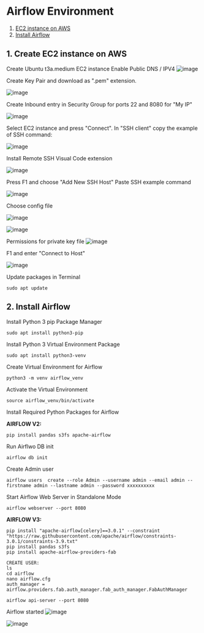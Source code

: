 

# Airflow Environment
1. [EC2 instance on AWS](#ec2instance)
2. [Install Airflow](#install_airflow)

## 1. Create EC2 instance on AWS <a name="ec2instance"></a>

Create Ubuntu t3a.medium EC2 instance
Enable Public DNS / IPV4
![image](https://github.com/user-attachments/assets/906365ed-f9d0-4334-a278-b4c6fe8027a8)

Create Key Pair and download as ".pem" extension.

![image](https://github.com/user-attachments/assets/8d05eabe-0122-440d-8443-5da5d25484b6)

Create Inbound entry in Security Group for ports 22 and 8080 for "My IP"

![image](https://github.com/user-attachments/assets/62499d2f-9337-4226-bae2-661826556388)


Select EC2 instance and press "Connect". 
In "SSH client" copy the example of SSH command:

![image](https://github.com/user-attachments/assets/8714e5f5-57b5-48bd-9efd-2b741105e630)

Install Remote SSH Visual Code extension 

![image](https://github.com/user-attachments/assets/e526713d-4aed-4ca4-adfd-b680c25788d5)

Press F1 and choose "Add New SSH Host"
Paste SSH example command

![image](https://github.com/user-attachments/assets/10dba711-688b-46b6-8bd6-39a905fa0f6d)

Choose config file

![image](https://github.com/user-attachments/assets/b07b75b8-7ece-409a-831a-78689fecfc87)

![image](https://github.com/user-attachments/assets/e75596fc-50a2-4eac-8def-4a7c47c666d3)

Permissions for private key file
![image](https://github.com/user-attachments/assets/0db15f44-cda4-4d54-8f7d-438cad55ab6b)



F1 and enter "Connect to Host"

![image](https://github.com/user-attachments/assets/0dc43ba0-a4ac-4026-95df-e1fa6bfb381c)

Update packages in Terminal
```
sudo apt update
```

## 2. Install Airflow <a name="install_airflow"></a>

Install Python 3 pip Package Manager
```
sudo apt install python3-pip
```

Install Python 3 Virtual Environment Package
```
sudo apt install python3-venv
```

Create Virtual Environment for Airflow
```
python3 -m venv airflow_venv
```

Activate the Virtual Environment
```
source airflow_venv/bin/activate
```

Install Required Python Packages for Airflow

**AIRFLOW V2:**

```
pip install pandas s3fs apache-airflow
```

Run Airflwo DB init

```
airflow db init 
```


Create Admin user
```
airflow users  create --role Admin --username admin --email admin --firstname admin --lastname admin --password xxxxxxxxxx

```

Start Airflow Web Server in Standalone Mode
```
airflow webserver --port 8080
```

**AIRFLOW V3:**

```
pip install "apache-airflow[celery]==3.0.1" --constraint "https://raw.githubusercontent.com/apache/airflow/constraints-3.0.1/constraints-3.9.txt"
pip install pandas s3fs
pip install apache-airflow-providers-fab

CREATE USER:
ls
cd airflow 
nano airflow.cfg
auth_manager = airflow.providers.fab.auth_manager.fab_auth_manager.FabAuthManager

airflow api-server --port 8080

```



Airflow started
![image](https://github.com/user-attachments/assets/a1f5b4df-2c4d-40ea-8a14-0952ad997413)


![image](https://github.com/user-attachments/assets/236be9f0-6a91-4763-9576-4869d2020cb2)


